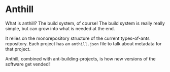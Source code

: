 # Anthill

What is anthill? The build system, of course! The build system is really really simple, but can grow into what is needed at the end.

It relies on the monorepository structure of the current types-of-ants repository. Each project has an `anthill.json` file to talk about metadata for that project.

Anthill, combined with ant-building-projects, is how new versions of the software get vended!
